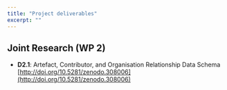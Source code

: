 ```yaml
---
title: "Project deliverables"
excerpt: ""
---
```

## Joint Research (WP 2)

* **D2.1**: Artefact, Contributor, and Organisation Relationship Data Schema [http://doi.org/10.5281/zenodo.308006](http://doi.org/10.5281/zenodo.308006)